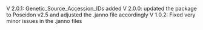 V 2.0.1: Genetic_Source_Accession_IDs added
V 2.0.0: updated the package to Poseidon v2.5 and adjusted the .janno file accordingly
V 1.0.2: Fixed very minor issues in the .janno files
